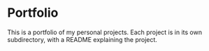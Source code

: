 # Portfolio

This is a portfolio of my personal projects. Each project is in its own subdirectory, with a README explaining the project.
